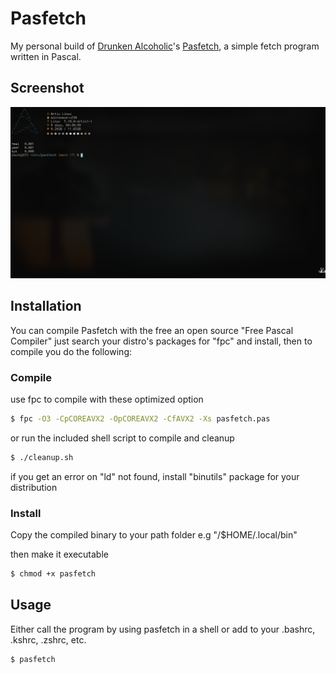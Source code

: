 # Pasfetch

My personal build of [Drunken Alcoholic](https://gitlab.com/DrunkenAlcoholic)'s [Pasfetch](https://gitlab.com/DrunkenAlcoholic/pasfetch/), a simple fetch program written in Pascal.


## Screenshot
![alt text](img/souldj673-pasfetch-scrot.png "Pasfetch")

## Installation
You can compile Pasfetch with the free an open source "Free Pascal Compiler" just search your distro's packages for "fpc" and install, then to compile you do the following:

### Compile
use fpc to compile with these optimized option
```bash
$ fpc -O3 -CpCOREAVX2 -OpCOREAVX2 -CfAVX2 -Xs pasfetch.pas
```
or run the included shell script to compile and cleanup
```bash
$ ./cleanup.sh
```
if you get an error on "ld" not found, install "binutils" package for your distribution

### Install
 Copy the compiled binary to your path folder e.g "/$HOME/.local/bin"
 
 then make it executable
 ```bash
 $ chmod +x pasfetch
 ```


## Usage
Either call the program by using pasfetch in a shell or add to your .bashrc, .kshrc, .zshrc, etc.

```bash
$ pasfetch
```


